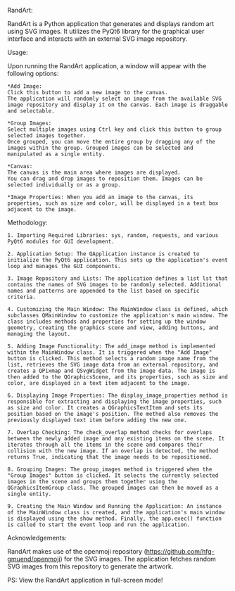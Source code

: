 RandArt:

RandArt is a Python application that generates and displays random art using SVG images. 
It utilizes the PyQt6 library for the graphical user interface and interacts with an external SVG image repository.

Usage:

Upon running the RandArt application, a window will appear with the following options:

    *Add Image: 
    Click this button to add a new image to the canvas. 
    The application will randomly select an image from the available SVG image repository and display it on the canvas. Each image is draggable and selectable.

    *Group Images: 
    Select multiple images using Ctrl key and click this button to group selected images together. 
    Once grouped, you can move the entire group by dragging any of the images within the group. Grouped images can be selected and manipulated as a single entity.

    *Canvas: 
    The canvas is the main area where images are displayed. 
    You can drag and drop images to reposition them. Images can be selected individually or as a group.

    *Image Properties: When you add an image to the canvas, its properties, such as size and color, will be displayed in a text box adjacent to the image.
    
Methodology:

    1. Importing Required Libraries: sys, random, requests, and various PyQt6 modules for GUI development.

    2. Application Setup: The QApplication instance is created to initialize the PyQt6 application. This sets up the application's event loop and manages the GUI components.

    3. Image Repository and Lists: The application defines a list lst that contains the names of SVG images to be randomly selected. Additional names and patterns are appended to the list based on specific criteria.

    4. Customizing the Main Window: The MainWindow class is defined, which subclasses QMainWindow to customize the application's main window. The class includes methods and properties for setting up the window geometry, creating the graphics scene and view, adding buttons, and managing the layout.

    5. Adding Image Functionality: The add_image method is implemented within the MainWindow class. It is triggered when the "Add Image" button is clicked. This method selects a random image name from the list, retrieves the SVG image data from an external repository, and creates a QPixmap and QSvgWidget from the image data. The image is then added to the QGraphicsScene, and its properties, such as size and color, are displayed in a text item adjacent to the image.

    6. Displaying Image Properties: The display_image_properties method is responsible for extracting and displaying the image properties, such as size and color. It creates a QGraphicsTextItem and sets its position based on the image's position. The method also removes the previously displayed text item before adding the new one.

    7. Overlap Checking: The check_overlap method checks for overlaps between the newly added image and any existing items on the scene. It iterates through all the items in the scene and compares their collision with the new image. If an overlap is detected, the method returns True, indicating that the image needs to be repositioned.

    8. Grouping Images: The group_images method is triggered when the "Group Images" button is clicked. It selects the currently selected images in the scene and groups them together using the QGraphicsItemGroup class. The grouped images can then be moved as a single entity.

    9. Creating the Main Window and Running the Application: An instance of the MainWindow class is created, and the application's main window is displayed using the show method. Finally, the app.exec() function is called to start the event loop and run the application.
    
Acknowledgements:

RandArt makes use of the openmoji repository (https://github.com/hfg-gmuend/openmoji) for the SVG images. 
The application fetches random SVG images from this repository to generate the artwork.

PS: View the RandArt application in full-screen mode!
